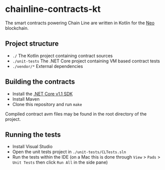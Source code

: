 # chainline-contracts-kt

The smart contracts powering Chain Line are written in Kotlin for the [Neo](https://neo.org) blockchain.

## Project structure

* `./` The Kotlin project containing contract sources
* `./unit-tests` The .NET Core project containing VM based contract tests
* `./vendor/*` External dependencies

## Building the contracts

* Install the [.NET Core v1.1 SDK](https://github.com/dotnet/core/releases)
* Install Maven
* Clone this repository and run `make`

Compiled contract avm files may be found in the root directory of the project.

## Running the tests

* Install Visual Studio
* Open the unit tests project in `./unit-tests/CLTests.sln`
* Run the tests within the IDE (on a Mac this is done through `View` > `Pads` > `Unit Tests` then click `Run All` in the side pane)

